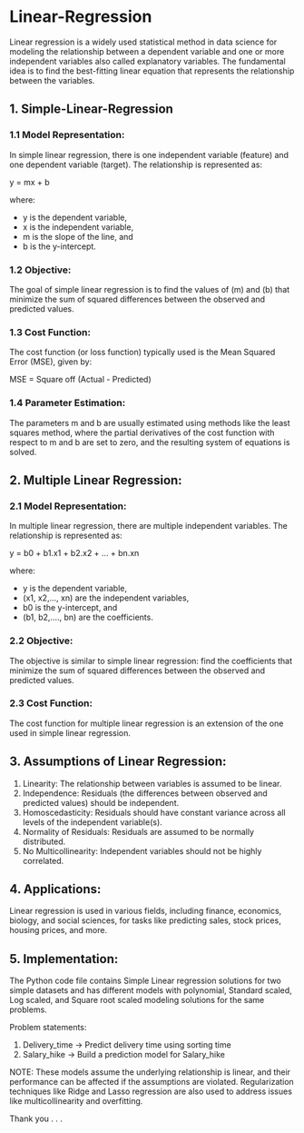 # Linear-Regression

Linear regression is a widely used statistical method in data science for modeling the relationship between a dependent variable and one or more independent variables also called explanatory variables. The fundamental idea is to find the best-fitting linear equation that represents the relationship between the variables.

## 1. Simple-Linear-Regression

### 1.1 Model Representation:
In simple linear regression, there is one independent variable (feature) and one dependent variable (target). The relationship is represented as:

y = mx + b

where:
- y is the dependent variable,
- x is the independent variable,
- m is the slope of the line, and
- b is the y-intercept.

### 1.2 Objective:
The goal of simple linear regression is to find the values of \(m\) and \(b\) that minimize the sum of squared differences between the observed and predicted values.

### 1.3 Cost Function:
The cost function (or loss function) typically used is the Mean Squared Error (MSE), given by:

MSE = Square off (Actual - Predicted)

### 1.4 Parameter Estimation:
The parameters m and b are usually estimated using methods like the least squares method, where the partial derivatives of the cost function with respect to m and b are set to zero, and the resulting system of equations is solved.

## 2. Multiple Linear Regression:

### 2.1 Model Representation:
In multiple linear regression, there are multiple independent variables. The relationship is represented as:

y = b0 + b1.x1 + b2.x2 + ... + bn.xn

where:
- y is the dependent variable,
- (x1, x2,..., xn) are the independent variables,
- b0 is the y-intercept, and
- (b1, b2,...., bn) are the coefficients.

### 2.2 Objective:
The objective is similar to simple linear regression: find the coefficients that minimize the sum of squared differences between the observed and predicted values.

### 2.3 Cost Function:
The cost function for multiple linear regression is an extension of the one used in simple linear regression.

## 3. Assumptions of Linear Regression:

1. Linearity: The relationship between variables is assumed to be linear.
2. Independence: Residuals (the differences between observed and predicted values) should be independent.
3. Homoscedasticity: Residuals should have constant variance across all levels of the independent variable(s).
4. Normality of Residuals: Residuals are assumed to be normally distributed.
5. No Multicollinearity: Independent variables should not be highly correlated.

## 4. Applications:

Linear regression is used in various fields, including finance, economics, biology, and social sciences, for tasks like predicting sales, stock prices, housing prices, and more.

## 5. Implementation:

The Python code file contains Simple Linear regression solutions for two simple datasets and has different models with polynomial, Standard scaled, Log scaled, and Square root scaled modeling solutions for the same problems.

Problem statements:
1) Delivery_time -> Predict delivery time using sorting time 
2) Salary_hike -> Build a prediction model for Salary_hike

NOTE: These models assume the underlying relationship is linear, and their performance can be affected if the assumptions are violated. Regularization techniques like Ridge and Lasso regression are also used to address issues like multicollinearity and overfitting.

Thank you . . .
